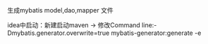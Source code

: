 生成mybatis model,dao,mapper 文件

idea中启动：新建启动maven -> 修改Command line:-Dmybatis.generator.overwrite=true mybatis-generator:generate -e